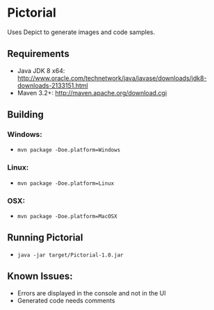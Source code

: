 Pictorial
=========

Uses Depict to generate images and code samples.

## Requirements

* Java JDK 8 x64: http://www.oracle.com/technetwork/java/javase/downloads/jdk8-downloads-2133151.html
* Maven 3.2+: http://maven.apache.org/download.cgi

## Building

### Windows:

* `mvn package -Doe.platform=Windows`

### Linux:

* `mvn package -Doe.platform=Linux`

### OSX:

* `mvn package -Doe.platform=MacOSX`

## Running Pictorial

* `java -jar target/Pictorial-1.0.jar`

## Known Issues:

* Errors are displayed in the console and not in the UI
* Generated code needs comments
